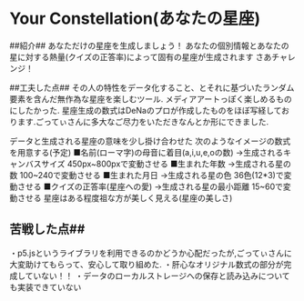  # Your Constellation(あなたの星座) #

##紹介##
  あなただけの星座を生成しましょう！ 
  あなたの個別情報とあなたの星に対する熱量(クイズの正答率)によって固有の星座が生成されます
  さあチャレンジ！


##工夫した点##
  その人の特性をデータ化すること、とそれに基づいたランダム要素を含んだ無作為な星座を楽しむツール.
  メディアアートっぽく楽しめるものにしたかった.
  星座生成の数式はDeNaのプロが作成したものをほぼ写経しております.ごってぃさんに多大なご尽力をいただきなんとか形にできました.
  
  データと生成される星座の意味を少し掛け合わせた
  次のようなイメージの数式を用意する(予定)
  ■名前(ローマ字)の母音に着目(a,i,u,e,oの数) 
  →生成されるキャンバスサイズ 450px~800pxで変動させる
  ■生まれた年数 
  →生成される星の数 100~240で変動させる
  ■生まれた月日 
  →生成される星の色 36色(12*3)で変動させる
  ■クイズの正答率(星座への愛) 
  →生成される星の最小距離 15~60で変動させる
  星座はある程度祖な方が美しく見える(星座の美しさ)


## 苦戦した点##
・p5.jsというライブラリを利用できるのかどうか心配だったが,ごってぃさんに大変助けてもらって、安心して取り組めた.
・肝心なオリジナル数式の部分が完成していない！！
・データのローカルストレージへの保存と読み込みについても実装できていない
